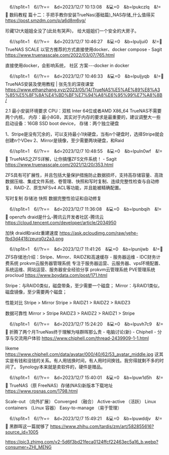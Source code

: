 
　6//sp1it=1　6//?r=⭐　&d=2023/12/7 10:13:08　&💻=0　&b=lpukczlq　&!=🌸
数码教程 篇十二：手把手教你安装TrueNas(基础篇)_NAS存储_什么值得买
https://post.smzdm.com/p/a6d8m6vg/

珍藏12t大姐姐全没了(此处有哭声)，
给大姐姐们一个安全的大房子。

　6//sp1it=1　6//?r=⭐　&d=2023/12/7 10:46:27　&💻=0　&b=lpuljui0　&!=🌸
TrueNAS SCALE 以官方推荐的方式直接使用docker、docker compose - Sagit
https://www.truenasscale.com/2022/03/07/765.html

直接使用docker，会影响系统，
社区
方案---docker in docker

　6//sp1it=1　6//?r=⭐　&d=2023/12/7 10:46:33　&💻=0　&b=lpuljyqb　&!=🌸
TrueNAS安装及使用教程 | 张先生的深夜课堂
https://www.ethanzhang.xyz/2023/05/14/TrueNAS%E5%AE%89%E8%A3%85%E5%8F%8A%E4%BD%BF%E7%94%A8%E6%95%99%E7%A8%8B/

2.1 最小安装环境要求
CPU：双核 Inter 64位或者AMD X86_64
TrueNAS不需要两个内核，
内存：最小8GB，其实对于内存的要求是最重要的，建议调整大一些
启动设备：16GB SSD boot device，
存储：两个独立硬盘

1、Stripe是没有冗余的，可以支持最小1块硬盘，当有n个硬盘时，选择Stripe就会创建n个VDev
2、Mirror是镜像，至少需要两块硬盘，和Raid

　6//sp1it=1　6//?r=⭐　&d=2023/12/7 10:48:55　&💻=0　&b=lpuln0wf　&!=🌸
TrueNAS之ZFS详解，让你搞懂ZFS文件系统！ - Sagit
https://www.truenasscale.com/2021/12/20/353.html

ZFS具有可扩展性，并且包括大量保护措施防止数据损坏，支持高存储容量、高效数据压缩、集成文件系统、卷管理、快照和写时复制、连续完整性检查与自动修复、RAID-Z、原生NFSv4 ACL等功能，并且能被精确配置。

写时复制
存储池
快照
数据完整性验证和自动修复

　6//sp1it=1　6//?r=⭐　&d=2023/12/7 11:36:08　&💻=0　&b=lpunbqih　&!=🌸
openzfs draid是什么-腾讯云开发者社区-腾讯云
https://cloud.tencent.com/developer/article/2034950

加快
draid和raidz重建速度
https://ask.qcloudimg.com/raw/yehe-fbd3d4418/zeurq0z2a3.png

　6//sp1it=1　6//?r=⭐　&d=2023/12/7 11:41:26　&💻=0　&b=lpunijwb　&!=🌸
ZFS存储池介绍：Stripe、Mirror、RAIDZ和高速缓存 - 服务器运维 - IDC财务计费系统 prokvm云服务器管理系统 专注于服务器运营、云服务器、vps环境配置、系统运维、网站运营、服务器安全经验分享 prokvm云管理系统 PVE管理系统 procloud
https://www.boydata.com/post/171.html

Stripe：与RAID0类似，磁盘带条，至少需要一个磁盘；
Mirror：与RAID1类似，磁盘镜像，至少需要两个磁盘；

性能对比
Stripe > Mirror
Stripe > RAIDZ1 > RAIDZ2 > RAIDZ3

数据可靠性
Mirror > Stripe
RAIDZ3 > RAIDZ2 > RAIDZ1 > Stripe

　6//sp1it=1　6//?r=⭐　&d=2023/12/7 15:24:20　&💻=0　&b=lpuvh7c9　&!=🌸
折腾了两个月TrueNas终于理解为啥群晖那么贵 - 电脑讨论(新) - Chiphell - 分享与交流用户体验
https://www.chiphell.com/thread-2439909-1-1.html

likeme
https://www.chiphell.com/data/avatar/000/40/62/53_avatar_middle.jpg
这其实是有钱和没钱的关系。有人用钱换时间，有人用时间换钱。我穷得就剩不多的时间了。
Synology本来就是卖软件的，硬件是赠品。

　6//sp1it=1　6//?r=⭐　&d=2023/12/7 15:40:01　&💻=0　&b=lpuw1d5h　&!=🌸
TrueNAS（原 FreeNAS）存储(NAS)新版本下载地址
https://www.rosnas.com/1798.html

Scale-out （向外扩展）
Converged （融合）
Active-active （活跃）
Linux containers （Linux 容器）
Easy-to-manage （易于管理）

　6//sp1it=1　6//?r=⭐　&d=2023/12/7 15:49:21　&💻=0　&b=lpuwddjv　&!=🌸
黑群晖这一篇就够了
https://www.zhihu.com/tardis/zm/art/582855616?source_id=1005

https://pic3.zhimg.com/v2-5d6f3bd21feca0124ffcf22463ec5a16_b.webp?consumer=ZHI_MENG
